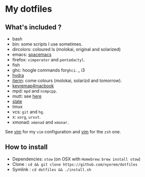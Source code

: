 # My dotfiles

## What's included ?

- bash
- bin: some scripts I use sometimes.
- dircolors: coloured ls (molokai, original and solarized)
- emacs: [spacemacs](http://github.com/syl20bnr/spacemacs)
- firefox: `vimperator` and `pentadactyl`.
- fish
- ghc: hoogle commands for`ghci`.
_ i3
- [hydra](https://github.com/sdegutis/hydra)
- [iterm](http://www.iterm2.com): come colours (molokai, solarizd and tomorrow).
- [keyremap4macbook](https://pqrs.org/macosx/keyremap4macbook/)
- mpd: `mpd` and `ncmpcpp`.
- mutt: see [here](http://stevelosh.com/blog/2012/10/the-homely-mutt/)
- [slate](https://github.com/jigish/slate)
- tmux
- vcs: `git` and `hg`.
- x: `xorg`, `urxvt`.
- xmonad: `xmonad` and `xmonar`.

See [vim](https://github.com/nyorem/dotvim) for my `vim` configuration and
[vim](https://github.com/nyorem/prezto) for the `zsh` one.

## How to install

- Dependencies: `stow` (on OSX with `Homebrew`: `brew install stow`)
- Clone : `cd && git clone https://github.com/nyorem/dotfiles`
- Symlink : `cd dotfiles && ./install.sh`
